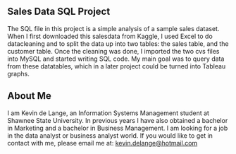 ## Sales Data SQL Project
The SQL file in this project is a simple analysis of a sample sales dataset. When I first downloaded this salesdata from Kaggle, I used Excel to do datacleaning and to split the data up into two tables: the sales table, and the customer table. Once the cleaning was done, I imported the two cvs files into MySQL and started writing SQL code. My main goal was to query data from these datatables, which in a later project could be turned into Tableau graphs.

## About Me
I am Kevin de Lange, an Information Systems Management student at Shawnee State University. In previous years I have also obtained a bachelor in Marketing and a bachelor in Business Management. I am looking for a job in the data analyst or business analyst world. If you would like to get in contact with me, please email me at: kevin.delange@hotmail.com
